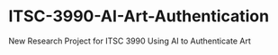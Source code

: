# ITSC-3990-AI-Art-Authentication
New Research Project for ITSC 3990 Using AI to Authenticate Art



